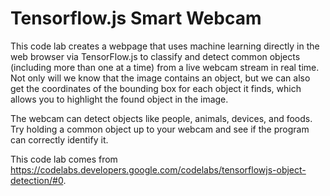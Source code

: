 # Tensorflow.js Smart Webcam

This code lab creates a webpage that uses machine learning directly in the web browser via TensorFlow.js to classify and detect common objects (including more than one at a time) from a live webcam stream in real time. Not only will we know that the image contains an object, but we can also get the coordinates of the bounding box for each object it finds, which allows you to highlight the found object in the image.

The webcam can detect objects like people, animals, devices, and foods. Try holding a common object up to your webcam and see if the program can correctly identify it.

This code lab comes from https://codelabs.developers.google.com/codelabs/tensorflowjs-object-detection/#0.
